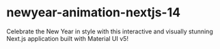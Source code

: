 # newyear-animation-nextjs-14
 Celebrate the New Year in style with this interactive and visually stunning Next.js application built with Material UI v5!
